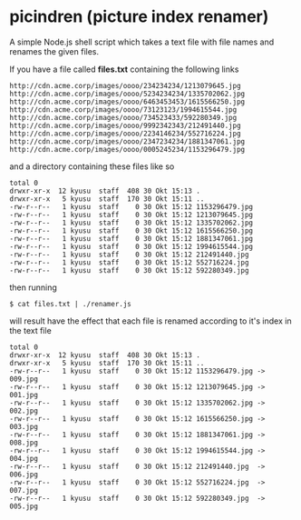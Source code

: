 # picindren (picture index renamer)
A simple Node.js shell script which takes a text file with file names and renames the given files.

If you have a file called **files.txt** containing the following links
    
    http://cdn.acme.corp/images/oooo/234234234/1213079645.jpg
    http://cdn.acme.corp/images/oooo/5234234234/1335702062.jpg
    http://cdn.acme.corp/images/oooo/6463453453/1615566250.jpg
    http://cdn.acme.corp/images/oooo/73123123/1994615544.jpg
    http://cdn.acme.corp/images/oooo/734523433/592280349.jpg
    http://cdn.acme.corp/images/oooo/9992342343/212491440.jpg
    http://cdn.acme.corp/images/oooo/2234146234/552716224.jpg
    http://cdn.acme.corp/images/oooo/2347234234/1881347061.jpg
    http://cdn.acme.corp/images/oooo/0005245234/1153296479.jpg
     
and a directory containing these files like so

    total 0
    drwxr-xr-x  12 kyusu  staff  408 30 Okt 15:13 .
    drwxr-xr-x   5 kyusu  staff  170 30 Okt 15:11 ..
    -rw-r--r--   1 kyusu  staff    0 30 Okt 15:12 1153296479.jpg
    -rw-r--r--   1 kyusu  staff    0 30 Okt 15:12 1213079645.jpg
    -rw-r--r--   1 kyusu  staff    0 30 Okt 15:12 1335702062.jpg
    -rw-r--r--   1 kyusu  staff    0 30 Okt 15:12 1615566250.jpg
    -rw-r--r--   1 kyusu  staff    0 30 Okt 15:12 1881347061.jpg
    -rw-r--r--   1 kyusu  staff    0 30 Okt 15:12 1994615544.jpg
    -rw-r--r--   1 kyusu  staff    0 30 Okt 15:12 212491440.jpg
    -rw-r--r--   1 kyusu  staff    0 30 Okt 15:12 552716224.jpg
    -rw-r--r--   1 kyusu  staff    0 30 Okt 15:12 592280349.jpg
   
then running

    $ cat files.txt | ./renamer.js
    
will result have the effect that each file is renamed according to it's index in the text file

    total 0
    drwxr-xr-x  12 kyusu  staff  408 30 Okt 15:13 .
    drwxr-xr-x   5 kyusu  staff  170 30 Okt 15:11 ..
    -rw-r--r--   1 kyusu  staff    0 30 Okt 15:12 1153296479.jpg -> 009.jpg
    -rw-r--r--   1 kyusu  staff    0 30 Okt 15:12 1213079645.jpg -> 001.jpg
    -rw-r--r--   1 kyusu  staff    0 30 Okt 15:12 1335702062.jpg -> 002.jpg
    -rw-r--r--   1 kyusu  staff    0 30 Okt 15:12 1615566250.jpg -> 003.jpg
    -rw-r--r--   1 kyusu  staff    0 30 Okt 15:12 1881347061.jpg -> 008.jpg
    -rw-r--r--   1 kyusu  staff    0 30 Okt 15:12 1994615544.jpg -> 004.jpg
    -rw-r--r--   1 kyusu  staff    0 30 Okt 15:12 212491440.jpg  -> 006.jpg
    -rw-r--r--   1 kyusu  staff    0 30 Okt 15:12 552716224.jpg  -> 007.jpg
    -rw-r--r--   1 kyusu  staff    0 30 Okt 15:12 592280349.jpg  -> 005.jpg
